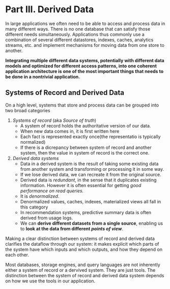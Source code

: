 # Part III. Derived Data
In large applications we often need to be able to access and process data in many different ways. There is no one database that can satisfy those different needs simultaneously. Applications thus commonly use a combination of several different datastores, indexes, caches, analytics streams, etc. and implement mechanisms for moving data from one store to another.

**Integrating multiple different data systems, potentially with different data models and optimized for different access patterns, into one coherent application architecture is one of the most important things that needs to be done in a nontrivial application.**

## Systems of Record and Derived Data
On a high level, systems that store and process data can be grouped into two broad categories
1. *Systems of record* (aka *Source of truth*)
    - A system of record holds the authoritative version of our data.
    - When new data comes in, it is first written here
    - Each fact is represented exactly once(the representatio is typically normalized)
    - If there is a dicrepancy between system of record and another system, then the value in system of record is the correct one.
2. *Derived data systems*
    - Data in a derived system is the result of taking some existing data from another system and transforming or processing it in some way.
    - If we lose derived data, we can recreate it from the original source.
    - Derived data is *redundant*, in the sense that it duplicates existing information. However it is often essential for getting *good performance on read queries.*
    - It is *denormalized*.
    - Denormalized values, caches, indexes, materialized views all fall in this category
    - In recommendation systems, predictive summary data is often derived from usage logs.
    - We can **derive different datasets from a single source**, enabling us to **look at the data from different *points of view***.

Making a clear distinction between systems of record and derived data clarifies the dataflow through our system: it makes explicit which parts of the system have which inputs and which outputs, and how they depend on each other.

Most databases, storage engines, and query languages are not inherently either a system of record or a dervived system. They are just tools. The distinction between the system of record and derived data system depends on how we use the tools in our application.